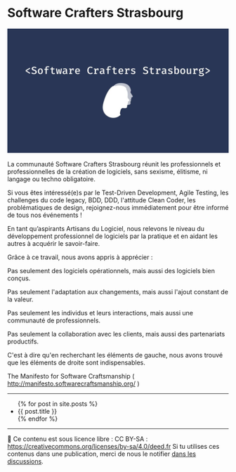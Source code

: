 # Software Crafters Strasbourg

![Logo du Software Crafters Strasbourg](swcraftsxb-logo-grand.jpeg)

La communauté Software Crafters Strasbourg réunit les professionnels et professionnelles de la création de logiciels, sans sexisme, élitisme, ni langage ou techno obligatoire.

Si vous êtes intéressé(e)s par le Test-Driven Development, Agile Testing, les challenges du code legacy, BDD, DDD, l'attitude Clean Coder, les problématiques de design, rejoignez-nous immédiatement pour être informé de tous nos événements !

En tant qu’aspirants Artisans du Logiciel, nous relevons le niveau du développement professionnel de logiciels par la pratique et en aidant les autres à acquérir le savoir-faire.

Grâce à ce travail, nous avons appris à apprécier :

Pas seulement des logiciels opérationnels, mais aussi des logiciels bien conçus.

Pas seulement l'adaptation aux changements, mais aussi l'ajout constant de la valeur.

Pas seulement les individus et leurs interactions, mais aussi une communauté de professionnels.

Pas seulement la collaboration avec les clients, mais aussi des partenariats productifs.

C'est à dire qu'en recherchant les éléments de gauche, nous avons trouvé que les éléments de droite sont indispensables.

The Manifesto for Software Craftsmanship ( http://manifesto.softwarecraftsmanship.org/ )

---

<ul>
{% for post in site.posts %}
  <li>{{ post.title }}</li>
{% endfor %}
</ul>

---

📜 Ce contenu est sous licence libre : CC BY-SA : https://creativecommons.org/licenses/by-sa/4.0/deed.fr
Si tu utilises ces contenus dans une publication, merci de nous le notifier [dans les discussions](https://github.com/swcraftstras/swcraftstras.github.io/discussions).
